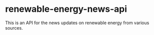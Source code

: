 # renewable-energy-news-api

This is an API for the news updates on renewable energy from various sources.
